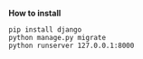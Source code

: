 **How to install**

    
    pip install django
    python manage.py migrate
    python runserver 127.0.0.1:8000